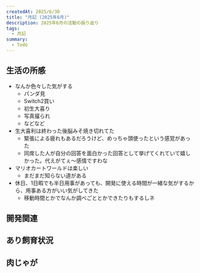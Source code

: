 ```yaml
---
createdAt: 2025/6/30
title: "月記 (2025年6月)"
description: 2025年6月の活動の振り返り
tags: 
  - 月記
summary:
  - Todo
---
```


## 生活の所感

* なんか色々した気がする
  * パンダ見
  * Switch2買い
  * 初生大喜り
  * 写真撮られ
  * などなど
* 生大喜利は終わった後脳みそ焼き切れてた
  * 緊張による疲れもあるだろうけど、めっちゃ頭使ったという感覚があった
  * 同席した人が自分の回答を面白かった回答として挙げてくれていて嬉しかった。代えがてぇ〜感情ですわな
* マリオカートワールドは楽しい
  * まだまだ知らない道がある
* 休日、1日暇でも半日用事があっても、開発に使える時間が一緒な気がするから、用事ある方がいい気がしてきた
  * 移動時間とかでなんか調べごととかできたりもするしネ


## 開発関連

## あり飼育状況

## 肉じゃが
